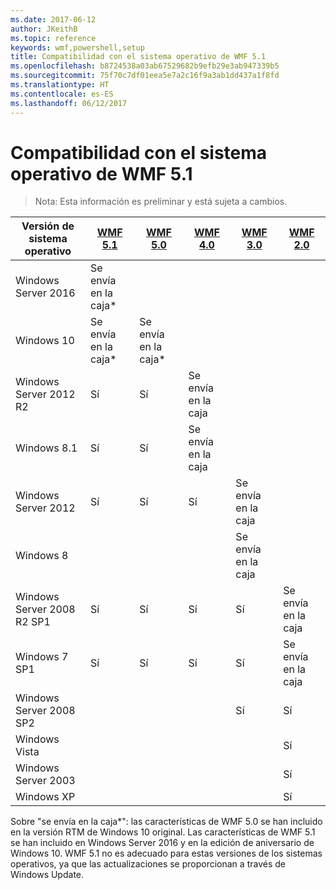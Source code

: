 ```yaml
---
ms.date: 2017-06-12
author: JKeithB
ms.topic: reference
keywords: wmf,powershell,setup
title: Compatibilidad con el sistema operativo de WMF 5.1
ms.openlocfilehash: b8724538a03ab67529682b9efb29e3ab947339b5
ms.sourcegitcommit: 75f70c7df01eea5e7a2c16f9a3ab1dd437a1f8fd
ms.translationtype: HT
ms.contentlocale: es-ES
ms.lasthandoff: 06/12/2017
---
```

# <a name="wmf-51-operating-system-compatibility"></a>Compatibilidad con el sistema operativo de WMF 5.1 #

> Nota: Esta información es preliminar y está sujeta a cambios.

| Versión de sistema operativo | [WMF 5.1](https://aka.ms/wmf51download) | [WMF 5.0](https://aka.ms/wmf5download) | [WMF 4.0](https://aka.ms/wmf4download) |  [WMF 3.0](https://aka.ms/wmf3download) | [WMF 2.0](https://aka.ms/wmf2download) |
| ------------------------ | ----------- | ----------- | ----------- | ------------ |  ------------- |
| Windows Server 2016 | Se envía en la caja* |  |  |  |  |
| Windows 10 | Se envía en la caja* | Se envía en la caja*  | | | |  
| Windows Server 2012 R2| Sí | Sí | Se envía en la caja |  |  |
| Windows 8.1 | Sí | Sí |  Se envía en la caja |  |  |
| Windows Server 2012 | Sí | Sí | Sí |  Se envía en la caja | |
| Windows 8 |  |  |  | Se envía en la caja | |
| Windows Server 2008 R2 SP1 | Sí | Sí | Sí |  Sí| Se envía en la caja |
| Windows 7 SP1  | Sí | Sí | Sí | Sí | Se envía en la caja |
| Windows Server 2008 SP2 | | | | Sí | Sí |
| Windows Vista | | | | | Sí |
| Windows Server 2003| | | |  | Sí |
| Windows XP | | | |  | Sí |


Sobre "se envía en la caja*": las características de WMF 5.0 se han incluido en la versión RTM de Windows 10 original.
Las características de WMF 5.1 se han incluido en Windows Server 2016 y en la edición de aniversario de Windows 10. WMF 5.1 no es adecuado para estas versiones de los sistemas operativos, ya que las actualizaciones se proporcionan a través de Windows Update.


